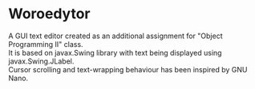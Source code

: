 # Woroedytor

A GUI text editor created as an additional assignment for "Object Programming II" class.  
It is based on javax.Swing library with text being displayed using javax.Swing.JLabel.  
Cursor scrolling and text-wrapping behaviour has been inspired by GNU Nano.  
